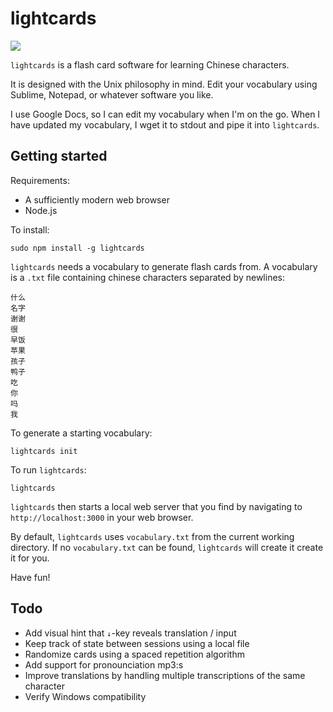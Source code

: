 lightcards
==========

<img align="center" src="http://odsod.github.io/lightcards/preview.png">

`lightcards` is a flash card software for learning Chinese characters. 

It is designed with the Unix philosophy in mind. Edit your
vocabulary using Sublime, Notepad, or whatever software you like.

I use Google Docs, so I can edit my vocabulary when I'm on the go. When I have
updated my vocabulary, I wget it to stdout and pipe it into `lightcards`.

Getting started
---------------

Requirements:

* A sufficiently modern web browser
* Node.js

To install:

    sudo npm install -g lightcards

`lightcards` needs a vocabulary to generate flash cards from. A vocabulary
is a `.txt` file containing chinese characters separated by newlines:

    什么
    名字
    谢谢
    很
    早饭
    苹果
    孩子
    鸭子
    吃
    你
    吗
    我

To generate a starting vocabulary:

    lightcards init

To run `lightcards`:

    lightcards

`lightcards` then starts a local web server that you find by navigating to
`http://localhost:3000` in your web browser.

By default, `lightcards` uses `vocabulary.txt` from the current working
directory. If no `vocabulary.txt` can be found, `lightcards` will create
it create it for you.

Have fun!

Todo
----

* Add visual hint that `↓`-key reveals translation / input
* Keep track of state between sessions using a local file
* Randomize cards using a spaced repetition algorithm
* Add support for pronounciation mp3:s
* Improve translations by handling multiple transcriptions of the same
  character
* Verify Windows compatibility
